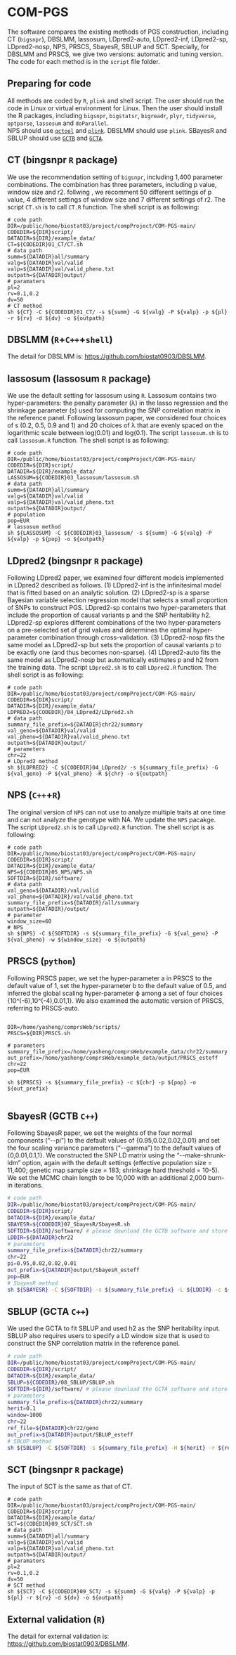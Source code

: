 # COM-PGS
The software compares the existing methods of PGS construction, including CT (`bigsnpr`), DBSLMM, lassosum, LDpred2-auto, LDpred2-inf, LDpred2-sp, LDpred2-nosp, NPS, PRSCS, SbayesR, SBLUP and SCT. Specially, for DBSLMM and PRSCS, we give two versions: automatic and tuning version. The code for each method is in the `script` file folder. 

## Preparing for code
All methods are coded by `R`, `plink` and shell script. The user should run the code in Linux or virtual environment for Linux. Then the user should install the R packages, including `bigsnpr`, `bigstatsr`, `bigreadr`, `plyr`, `tidyverse`, `optparse`, `lassosum` and `doParallel`. <br>
NPS should use [`qctool`](https://www.well.ox.ac.uk/~gav/qctool_v2/documentation/download.html) and [`plink`](https://www.cog-genomics.org/plink/). DBSLMM should use `plink`. SBayesR and SBLUP should use [`GCTB`](https://cnsgenomics.com/software/gctb/#Download) and [`GCTA`](https://cnsgenomics.com/software/gcta/#Download). 
## CT (bingsnpr `R` package)
We use the recommendation setting of `bigsnpr`, including 1,400 parameter combinations. The combination has three parameters, including p value, window size and r2. follwing , we recomment 50 different settings of p value, 4 different settings of window size and 7 different settings of r2. 
The script `CT.sh` is to call `CT.R` function. The shell script is as following:
````shell
# code path
DIR=/public/home/biostat03/project/compProject/COM-PGS-main/
CODEDIR=${DIR}script/
DATADIR=${DIR}/example_data/
CT=${CODEDIR}01_CT/CT.sh
# data path
summ=${DATADIR}all/summary
valg=${DATADIR}val/valid
valp=${DATADIR}val/valid_pheno.txt
outpath=${DATADIR}output/
# paramaters
pl=2
rv=0.1,0.2
dv=50
# CT method
sh ${CT} -C ${CODEDIR}01_CT/ -s ${summ} -G ${valg} -P ${valp} -p ${pl} -r ${rv} -d ${dv} -o ${outpath}
````

## DBSLMM (`R`+`C++`+`shell`)
The detail for DBSLMM is: https://github.com/biostat0903/DBSLMM. 

## lassosum (lassosum `R` package)
We use the default setting for lassosum using `R`. Lassosum contains two hyper-parameters: the penalty parameter (λ) in the lasso regression and the shrinkage parameter (s) used for computing the SNP correlation matrix in the reference panel. Following lassosum paper, we considered four choices of s (0.2, 0.5, 0.9 and 1) and 20 choices of λ that are evenly spaced on the logarithmic scale between log(0.01) and log(0.1). The script `lassosum.sh` is to call `lassosum.R` function. The shell script is as following:
````shell
# code path
DIR=/public/home/biostat03/project/compProject/COM-PGS-main/
CODEDIR=${DIR}script/
DATADIR=${DIR}/example_data/
LASSOSUM=${CODEDIR}03_lassosum/lassosum.sh
# data path
summ=${DATADIR}all/summary
valg=${DATADIR}val/valid
valp=${DATADIR}val/valid_pheno.txt
outpath=${DATADIR}output/
# population
pop=EUR
# lassosum method
sh ${LASSOSUM} -C ${CODEDIR}03_lassosum/ -s ${summ} -G ${valg} -P ${valp} -p ${pop} -o ${outpath}
````

## LDpred2 (bingsnpr `R` package)
Following LDpred2 paper, we examined four different models implemented in LDpred2 described as follows. (1) LDpred2-inf is the infinitesimal model that is fitted based on an analytic solution. (2) LDpred2-sp is a sparse Bayesian variable selection regression model that selects a small proportion of SNPs to construct PGS. LDpred2-sp contains two hyper-parameters that include the proportion of causal variants p and the SNP heritability h2. LDpred2-sp explores different combinations of the two hyper-parameters on a pre-selected set of grid values and determines the optimal hyper-parameter combination through cross-validation. (3) LDpred2-nosp fits the same model as LDpred2-sp but sets the proportion of causal variants p to be exactly one (and thus becomes non-sparse). (4) LDpred2-auto fits the same model as LDpred2-nosp but automatically estimates p and h2 from the training data. The script `LDpred2.sh` is to call `LDpred2.R` function. The shell script is as following:
````shell
# code path
DIR=/public/home/biostat03/project/compProject/COM-PGS-main/
CODEDIR=${DIR}script/
DATADIR=${DIR}/example_data/
LDPRED2=${CODEDIR}/04_LDpred2/LDpred2.sh
# data path
summary_file_prefix=${DATADIR}chr22/summary
val_geno=${DATADIR}val/valid
val_pheno=${DATADIR}val/valid_pheno.txt
outpath=${DATADIR}output/
# parameters
chr=22
# LDpred2 method
sh ${LDPRED2} -C ${CODEDIR}04_LDpred2/ -s ${summary_file_prefix} -G ${val_geno} -P ${val_pheno} -R ${chr} -o ${outpath}
````

## NPS (`C++`+`R`)
The original version of `NPS` can not use to analyze multiple traits at one time and can not analyze the genotype with NA. We update the `NPS` pacakge. The script `LDpred2.sh` is to call `LDpred2.R` function. The shell script is as following:
````shell
# code path
DIR=/public/home/biostat03/project/compProject/COM-PGS-main/
CODEDIR=${DIR}script/
DATADIR=${DIR}/example_data/
NPS=${CODEDIR}05_NPS/NPS.sh
SOFTDIR=${DIR}/software/
# data path
val_geno=${DATADIR}/val/valid
val_pheno=${DATADIR}/val/valid_pheno.txt
summary_file_prefix=${DATADIR}/all/summary
outpath=${DATADIR}/output/
# parameter
window_size=60
# NPS
sh ${NPS} -C ${SOFTDIR} -s ${summary_file_prefix} -G ${val_geno} -P ${val_pheno} -w ${window_size} -o ${outpath}
````

## PRSCS (`python`)
Following PRSCS paper, we set the hyper-parameter a in PRSCS to the default value of 1, set the hyper-parameter b to the default value of 0.5, and inferred the global scaling hyper-parameter ϕ among a set of four choices {10^(-6),10^(-4),0.01,1}. We also examined the automatic version of PRSCS, referring to PRSCS-auto. 
````shell

DIR=/home/yasheng/comprsWeb/scripts/
PRSCS=${DIR}PRSCS.sh

# parameters
summary_file_prefix=/home/yasheng/comprsWeb/example_data/chr22/summary
out_prefix=/home/yasheng/comprsWeb/example_data/output/PRSCS_esteff
chr=22
pop=EUR

sh ${PRSCS} -s ${summary_file_prefix} -c ${chr} -p ${pop} -o ${out_prefix}


````

## SbayesR (GCTB `C++`)
Following SbayesR paper, we set the weights of the four normal components (“--pi”) to the default values of {0.95,0.02,0.02,0.01} and set the four scaling variance parameters (“--gamma”) to the default values of {0,0.01,0.1,1}. We constructed the SNP LD matrix using the “--make-shrunk-ldm” option, again with the default settings (effective population size = 11,400; genetic map sample size = 183; shrinkage hard threshold = 10-5). We set the MCMC chain length to be 10,000 with an additional 2,000 burn-in iterations. 
````bash
# code path
DIR=/public/home/biostat03/project/compProject/COM-PGS-main/
CODEDIR=${DIR}script/
DATADIR=${DIR}/example_data/
SBAYESR=${CODEDIR}07_SbayesR/SbayesR.sh
SOFTDIR=${DIR}/software/ # please download the GCTB software and store it in the directory
LDDIR=${DATADIR}chr22
# parameters
summary_file_prefix=${DATADIR}chr22/summary
chr=22
pi=0.95,0.02,0.02,0.01
out_prefix=${DATADIR}output/SbayesR_esteff
pop=EUR
# SbayesR method
sh ${SBAYESR} -C ${SOFTDIR} -s ${summary_file_prefix} -L ${LDDIR} -c ${chr} -p ${pi} -o ${out_prefix}
````

## SBLUP (GCTA `C++`)
We used the GCTA to fit SBLUP and used h2 as the SNP heritability input. SBLUP also requires users to specify a LD window size that is used to construct the SNP correlation matrix in the reference panel. 
````bash
# code path
DIR=/public/home/biostat03/project/compProject/COM-PGS-main/
CODEDIR=${DIR}/script/
DATADIR=${DIR}/example_data/
SBLUP=${CODEDIR}/08_SBLUP/SBLUP.sh
SOFTDIR=${DIR}/software/ # please download the GCTA software and store it in the directory
# parameters
summary_file_prefix=${DATADIR}chr22/summary
herit=0.1
window=1000
chr=22
ref_file=${DATADIR}chr22/geno
out_prefix=${DATADIR}output/SBLUP_esteff
# SBLUP method
sh ${SBLUP} -C ${SOFTDIR} -s ${summary_file_prefix} -H ${herit} -r ${ref_file} -t 1 -w ${window} -c ${chr} -o ${out_prefix}
````

## SCT (bingsnpr `R` package)
The input of SCT is the same as that of CT.
````shell
# code path
DIR=/public/home/biostat03/project/compProject/COM-PGS-main/
CODEDIR=${DIR}script/
DATADIR=${DIR}/example_data/
SCT=${CODEDIR}09_SCT/SCT.sh
# data path
summ=${DATADIR}all/summary
valg=${DATADIR}val/valid
valp=${DATADIR}val/valid_pheno.txt
outpath=${DATADIR}output/
# paramaters
pl=2
rv=0.1,0.2
dv=50
# SCT method
sh ${SCT} -C ${CODEDIR}09_SCT/ -s ${summ} -G ${valg} -P ${valp} -p ${pl} -r ${rv} -d ${dv} -o ${outpath}
````
## External validation (`R`)
The detail for external validation is: https://github.com/biostat0903/DBSLMM. 

